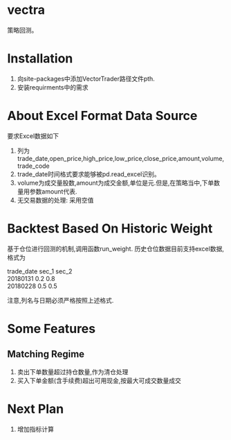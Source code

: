 # vectra
策略回测。

# Installation
1. 向site-packages中添加VectorTrader路径文件pth.
2. 安装requirments中的需求

# About Excel Format Data Source
要求Excel数据如下
1. 列为trade\_date,open\_price,high\_price,low\_price,close\_price,amount,volume,trade\_code
2. trade\_date时间格式要求能够被pd.read_excel识别。
3. volume为成交量股数,amount为成交金额,单位是元.但是,在策略当中,下单数量用参数amount代表.
4. 无交易数据的处理: 采用空值

# Backtest Based On Historic Weight
基于仓位进行回测的机制,调用函数run_weight.
历史仓位数据目前支持excel数据,格式为  

trade_date sec_1 sec_2   
20180131	0.2   0.8    
20180228	0.5	  0.5  

注意,列名与日期必须严格按照上述格式.

# Some Features
## Matching Regime
1. 卖出下单数量超过持仓数量,作为清仓处理
2. 买入下单金额(含手续费)超出可用现金,按最大可成交数量成交

# Next Plan
1. 增加指标计算
